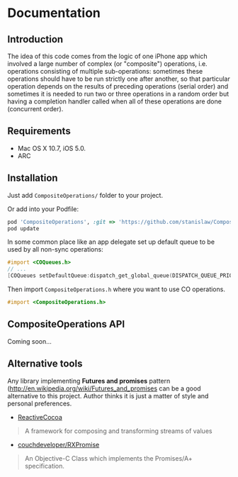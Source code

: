# Documentation

## Introduction

The idea of this code comes from the logic of one iPhone app which involved a large number of complex (or "composite") operations, i.e.  operations consisting of multiple sub-operations: sometimes these operations should have to be run strictly one after another, so that particular operation depends on the results of preceding operations (serial order) and sometimes it is needed to run two or three operations in a random order but having a completion handler called when all of these operations are done (concurrent order).

## Requirements

* Mac OS X 10.7, iOS 5.0.
* ARC

## Installation

Just add `CompositeOperations/` folder to your project.

Or add into your Podfile:

```ruby
pod 'CompositeOperations', :git => 'https://github.com/stanislaw/CompositeOperations'
pod update
```
 
In some common place like an app delegate set up default queue to be used by all non-sync operations:

```objective-c
#import <COQueues.h>
// ...
[COQueues setDefaultQueue:dispatch_get_global_queue(DISPATCH_QUEUE_PRIORITY_DEFAULT, 0)];
```

Then import `CompositeOperations.h` where you want to use CO operations.

```objective-c
#import <CompositeOperations.h>
```

## CompositeOperations API

Coming soon...

## Alternative tools

Any library implementing __Futures and promises__ pattern (http://en.wikipedia.org/wiki/Futures_and_promises can be a good alternative to this project. Author thinks it is just a matter of style and personal preferences.

* [ReactiveCocoa](https://github.com/ReactiveCocoa/ReactiveCocoa)

> A framework for composing and transforming streams of values

* [couchdeveloper/RXPromise](https://github.com/couchdeveloper/RXPromise)

> An Objective-C Class which implements the Promises/A+ specification.

